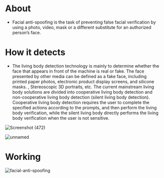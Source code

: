 # About
- Facial anti-spoofing is the task of preventing false facial verification by using a photo, video, mask or a different substitute for an authorized person’s face.

# How it detects

- The living body detection technology is mainly to determine whether the face that appears in front of the machine is real or fake. The face presented by other media can be defined as a fake face, including printed paper photos, electronic product display screens, and silicone masks. , Stereoscopic 3D portraits, etc. The current mainstream living body solutions are divided into cooperative living body detection and non-cooperative living body detection (silent living body detection). Cooperative living body detection requires the user to complete the specified actions according to the prompts, and then perform the living body verification, while the silent living body directly performs the living body verification when the user is not sensitive.


![Screenshot (472)](https://user-images.githubusercontent.com/67019423/117553289-52faee80-b06e-11eb-8a58-45eb5d380afe.png)


![unnamed](https://user-images.githubusercontent.com/67019423/117553300-6b6b0900-b06e-11eb-9db3-7e2cb9d8f527.png)

# Working

![facial-anti-spoofing](https://user-images.githubusercontent.com/67019423/117553334-8c335e80-b06e-11eb-82cb-222ef681288a.png)
